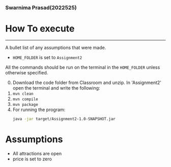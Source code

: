 ### Swarnima Prasad(2022525)
# How To execute
--------------------------------------------------------------

A bullet list of any assumptions that were made.

- `HOME_FOLDER` is set to `Assignment2`

All the commands should be run on the terminal in the `HOME_FOLDER` unless otherwise specified.

0) Download the code folder from Classroom and unzip. In 'Assignment2' open the terminal and write the following:
1) `mvn clean`
2) `mvn compile`
3) `mvn package`
4) For running the program:
   ```bash
   java -jar target/Assignment2-1.0-SNAPSHOT.jar

# Assumptions
- All attractions are open
- price is set to zero